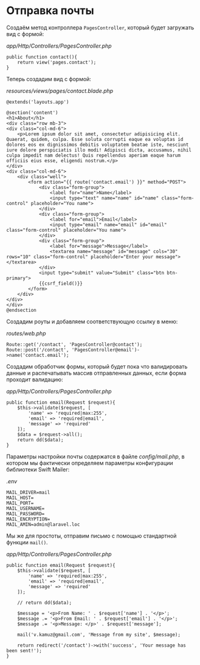# Отправка почты

Создаём метод контроллера `PagesController`, который будет загружать вид с формой:

*app/Http/Controllers/PagesController.php*

```
public function contact(){
    return view('pages.contact');
}
```

Теперь создадим вид с формой:

*resources/views/pages/contact.blade.php*

```
@extends('layouts.app')

@section('content')
<h1>About</h1>
<div class="row mb-3">
<div class="col-md-6">
    <p>Lorem ipsum dolor sit amet, consectetur adipisicing elit. Quaerat, quidem, culpa. Esse soluta corrupti eaque ea voluptas id dolores eos ex dignissimos debitis voluptatem beatae iste, nesciunt iure dolore perspiciatis illo modi! Adipisci dicta, accusamus, nihil culpa impedit nam delectus! Quis repellendus aperiam eaque harum officiis eius esse, eligendi nostrum.</p>
</div>
<div class="col-md-6">
    <div class="well">
        <form action="{{ route('contact.email') }}" method="POST">
            <div class="form-group">
                <label for="name">Name</label>
                <input type="text" name="name" id="name" class="form-control" placeholder="You name">
            </div>
            <div class="form-group">
                <label for="email">Email</label>
                <input type="email" name="email" id="email" class="form-control" placeholder="You name">
            </div>
            <div class="form-group">
                <label for="message">Message</label>
                <textarea name="message" id="message" cols="30" rows="10" class="form-control" placeholder="Enter your message"></textarea>
            </div>
            <input type="submit" value="Submit" class="btn btn-primary">
            {{csrf_field()}}
        </form>
    </div>
</div>
</div>
@endsection
```

Создадим роуты и добавляем соответствующую ссылку в меню:

*routes/web.php*

```
Route::get('/contact', 'PagesController@contact');
Route::post('/contact', 'PagesController@email')->name('contact.email');
```

Создадим обработчик формы, который будет пока что валидировать данные и распечатывать массив отправленных данных, если форма проходит валидацию:

*app/Http/Controllers/PagesController.php*

```
public function email(Request $request){
    $this->validate($request, [
        'name' => 'required|max:255',
        'email' => 'required|email',
        'message' => 'required'
    ]);
    $data = $request->all();
    return dd($data);
}
```

Параметры настройки почты содержатся в файле *config/mail.php*, в котором мы фактически определяем параметры конфигурации библиотеки Swift Mailer:

*.env*

```
MAIL_DRIVER=mail
MAIL_HOST=
MAIL_PORT=
MAIL_USERNAME=
MAIL_PASSWORD=
MAIL_ENCRYPTION=
MAIL_AMIN=admin@laravel.loc
```

Мы же для простоты, отправим письмо с помощью стандартной функции `mail()`.

*app/Http/Controllers/PagesController.php*

```
public function email(Request $request){
    $this->validate($request, [
        'name' => 'required|max:255',
        'email' => 'required|email',
        'message' => 'required'
    ]);

    // return dd($data);

    $message = '<p>From Name: ' . $request['name'] . '</p>';
    $message .= '<p>From Email: ' . $request['email'] . '</p>';
    $message .= '<p>Message: </p>' . $request['message'];

    mail('v.kamuz@gmail.com', 'Message from my site', $message);

    return redirect('/contact')->with('success', 'Your message has been sent!');
}
```